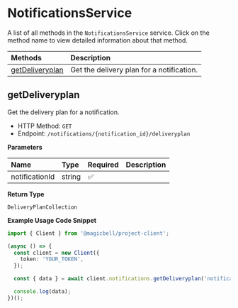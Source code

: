 # NotificationsService

A list of all methods in the `NotificationsService` service. Click on the method name to view detailed information about that method.

| Methods                             | Description                               |
| :---------------------------------- | :---------------------------------------- |
| [getDeliveryplan](#getdeliveryplan) | Get the delivery plan for a notification. |

## getDeliveryplan

Get the delivery plan for a notification.

- HTTP Method: `GET`
- Endpoint: `/notifications/{notification_id}/deliveryplan`

**Parameters**

| Name           | Type   | Required | Description |
| :------------- | :----- | :------- | :---------- |
| notificationId | string | ✅       |             |

**Return Type**

`DeliveryPlanCollection`

**Example Usage Code Snippet**

```typescript
import { Client } from '@magicbell/project-client';

(async () => {
  const client = new Client({
    token: 'YOUR_TOKEN',
  });

  const { data } = await client.notifications.getDeliveryplan('notification_id');

  console.log(data);
})();
```
